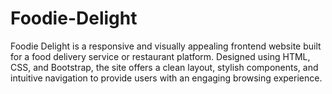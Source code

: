 # Foodie-Delight
Foodie Delight is a responsive and visually appealing frontend website built for a food delivery service or restaurant platform. Designed using HTML, CSS, and Bootstrap, the site offers a clean layout, stylish components, and intuitive navigation to provide users with an engaging browsing experience.
